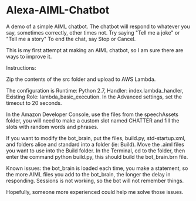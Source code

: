 # Alexa-AIML-Chatbot

A demo of a simple AIML chatbot.  The chatbot will respond to whatever you say, sometimes correctly, other times not. Try saying "Tell me a joke" or "Tell me a story" To end the chat, say Stop or Cancel.

This is my first attempt at making an AIML chatbot, so I am sure there are ways to improve it.

Instructions:

Zip the contents of the src folder and upload to AWS Lambda. 

The configuration is Runtime: Python 2.7, Handler: index.lambda_handler, Existing Role: lambda_basic_execution. In the Advanced settings, set the timeout to 20 seconds.

In the Amazon Developer Console, use the files from the speechAssets folder, you will need to make a custom slot named CHATTER and fill the slots with random words and phrases.

If you want to modify the bot_brain, put the files, build.py, std-startup.xml, and folders alice and standard into a folder (ie: Build).  Move the .aiml files you want to use into the Build folder.  In the Terminal, cd to the folder, then enter the command python build.py, this should build the bot_brain.brn file.

Known issues: the bot_brain is loaded each time, you make a statement, so the more AIML files you add to the bot_brain, the longer the delay in responding.  Sessions is not working, so the bot will not remember things.  

Hopefully, someone more experienced could help me solve those issues.


